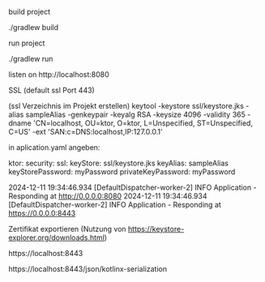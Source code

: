 build project

./gradlew build

run project

./gradlew run

listen on http://localhost:8080

SSL (default ssl Port 443)

(ssl Verzeichnis im Projekt erstellen)
keytool -keystore ssl/keystore.jks -alias sampleAlias -genkeypair -keyalg RSA -keysize 4096 -validity 365 -dname 'CN=localhost, OU=ktor, O=ktor, L=Unspecified, ST=Unspecified, C=US' -ext 'SAN:c=DNS:localhost,IP:127.0.0.1'

in aplication.yaml angeben:

ktor:
  security:
    ssl:
      keyStore: ssl/keystore.jks
      keyAlias: sampleAlias
      keyStorePassword: myPassword
      privateKeyPassword: myPassword

2024-12-11 19:34:46.934 [DefaultDispatcher-worker-2] INFO  Application - Responding at http://0.0.0.0:8080
2024-12-11 19:34:46.934 [DefaultDispatcher-worker-2] INFO  Application - Responding at https://0.0.0.0:8443

Zertifikat exportieren (Nutzung von https://keystore-explorer.org/downloads.html)

https://localhost:8443

https://localhost:8443/json/kotlinx-serialization

